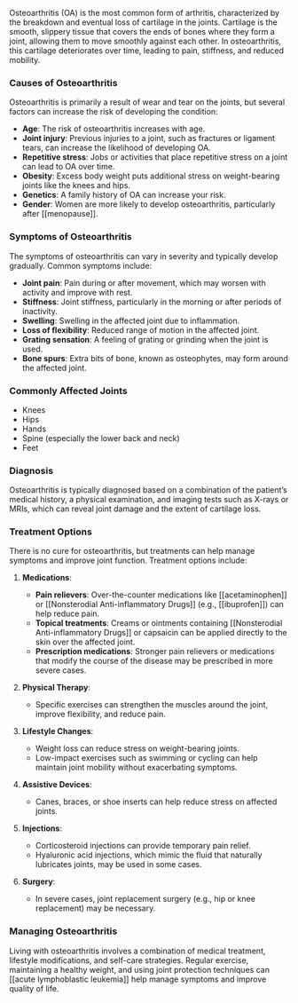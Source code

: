 Osteoarthritis (OA) is the most common form of arthritis, characterized by the breakdown and eventual loss of cartilage in the joints. Cartilage is the smooth, slippery tissue that covers the ends of bones where they form a joint, allowing them to move smoothly against each other. In osteoarthritis, this cartilage deteriorates over time, leading to pain, stiffness, and reduced mobility.

### Causes of Osteoarthritis
Osteoarthritis is primarily a result of wear and tear on the joints, but several factors can increase the risk of developing the condition:
- **Age**: The risk of osteoarthritis increases with age.
- **Joint injury**: Previous injuries to a joint, such as fractures or ligament tears, can increase the likelihood of developing OA.
- **Repetitive stress**: Jobs or activities that place repetitive stress on a joint can lead to OA over time.
- **Obesity**: Excess body weight puts additional stress on weight-bearing joints like the knees and hips.
- **Genetics**: A family history of OA can increase your risk.
- **Gender**: Women are more likely to develop osteoarthritis, particularly after [[menopause]].

### Symptoms of Osteoarthritis
The symptoms of osteoarthritis can vary in severity and typically develop gradually. Common symptoms include:
- **Joint pain**: Pain during or after movement, which may worsen with activity and improve with rest.
- **Stiffness**: Joint stiffness, particularly in the morning or after periods of inactivity.
- **Swelling**: Swelling in the affected joint due to inflammation.
- **Loss of flexibility**: Reduced range of motion in the affected joint.
- **Grating sensation**: A feeling of grating or grinding when the joint is used.
- **Bone spurs**: Extra bits of bone, known as osteophytes, may form around the affected joint.

### Commonly Affected Joints
- Knees
- Hips
- Hands
- Spine (especially the lower back and neck)
- Feet

### Diagnosis
Osteoarthritis is typically diagnosed based on a combination of the patient’s medical history, a physical examination, and imaging tests such as X-rays or MRIs, which can reveal joint damage and the extent of cartilage loss.

### Treatment Options
There is no cure for osteoarthritis, but treatments can help manage symptoms and improve joint function. Treatment options include:

1. **Medications**:
   - **Pain relievers**: Over-the-counter medications like [[acetaminophen]] or [[Nonsterodial Anti-inflammatory Drugs]] (e.g., [[ibuprofen]]) can help reduce pain.
   - **Topical treatments**: Creams or ointments containing [[Nonsterodial Anti-inflammatory Drugs]] or capsaicin can be applied directly to the skin over the affected joint.
   - **Prescription medications**: Stronger pain relievers or medications that modify the course of the disease may be prescribed in more severe cases.

2. **Physical Therapy**:
   - Specific exercises can strengthen the muscles around the joint, improve flexibility, and reduce pain.

3. **Lifestyle Changes**:
   - Weight loss can reduce stress on weight-bearing joints.
   - Low-impact exercises such as swimming or cycling can help maintain joint mobility without exacerbating symptoms.

4. **Assistive Devices**:
   - Canes, braces, or shoe inserts can help reduce stress on affected joints.

5. **Injections**:
   - Corticosteroid injections can provide temporary pain relief.
   - Hyaluronic acid injections, which mimic the fluid that naturally lubricates joints, may be used in some cases.

6. **Surgery**:
   - In severe cases, joint replacement surgery (e.g., hip or knee replacement) may be necessary.

### Managing Osteoarthritis
Living with osteoarthritis involves a combination of medical treatment, lifestyle modifications, and self-care strategies. Regular exercise, maintaining a healthy weight, and using joint protection techniques can [[acute lymphoblastic leukemia]] help manage symptoms and improve quality of life.